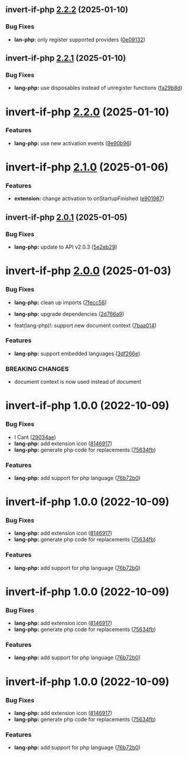 ## invert-if-php [2.2.2](https://github.com/1nVitr0/plugin-vscode-invert-if/compare/invert-if-php@2.2.1...invert-if-php@2.2.2) (2025-01-10)


### Bug Fixes

* **lan-php:** only register supported providers ([0e09132](https://github.com/1nVitr0/plugin-vscode-invert-if/commit/0e0913212b27a5daa216d90b28ebb711947b99a3))

## invert-if-php [2.2.1](https://github.com/1nVitr0/plugin-vscode-invert-if/compare/invert-if-php@2.2.0...invert-if-php@2.2.1) (2025-01-10)


### Bug Fixes

* **lang-php:** use disposables instead of unregister functions ([fa29b8d](https://github.com/1nVitr0/plugin-vscode-invert-if/commit/fa29b8d86dd36be48108b874fe9d124506bde52f))

# invert-if-php [2.2.0](https://github.com/1nVitr0/plugin-vscode-invert-if/compare/invert-if-php@2.1.0...invert-if-php@2.2.0) (2025-01-10)


### Features

* **lang-php:** use new activation events ([9e90b96](https://github.com/1nVitr0/plugin-vscode-invert-if/commit/9e90b964545b952861f47a903cd5e37e18aedbf0))

# invert-if-php [2.1.0](https://github.com/1nVitr0/plugin-vscode-invert-if/compare/invert-if-php@2.0.1...invert-if-php@2.1.0) (2025-01-06)


### Features

* **extension:** change activation to onStartupFinished ([e901987](https://github.com/1nVitr0/plugin-vscode-invert-if/commit/e901987f9a6c1c699024098709eb3f6b2c22815b))

## invert-if-php [2.0.1](https://github.com/1nVitr0/plugin-vscode-invert-if/compare/invert-if-php@2.0.0...invert-if-php@2.0.1) (2025-01-05)


### Bug Fixes

* **lang-php:** update to API v2.0.3 ([5e2eb29](https://github.com/1nVitr0/plugin-vscode-invert-if/commit/5e2eb293715d99a09e2a196adfc8abfd595c4184))

# invert-if-php [2.0.0](https://github.com/1nVitr0/plugin-vscode-invert-if/compare/invert-if-php@1.0.0...invert-if-php@2.0.0) (2025-01-03)


### Bug Fixes

* **lang-php:** clean up imports ([7fecc56](https://github.com/1nVitr0/plugin-vscode-invert-if/commit/7fecc565011bdcea07567f67e5336d2db94c3d24))
* **lang-php:** upgrade dependencies ([2d766a9](https://github.com/1nVitr0/plugin-vscode-invert-if/commit/2d766a99b212f08c8b2449297b1e73778e9d4330))


* feat(lang-php)!: support new document context ([7baa014](https://github.com/1nVitr0/plugin-vscode-invert-if/commit/7baa014bbbe23776e307912d629a295655fcb749))


### Features

* **lang-php:** support embedded languages ([3df266e](https://github.com/1nVitr0/plugin-vscode-invert-if/commit/3df266e7d248a66e3bd5b7b63d14d0f8af5b2c9d))


### BREAKING CHANGES

* document context is now used instead of document

# invert-if-php 1.0.0 (2022-10-09)


### Bug Fixes

* I Cant ([29034ae](https://github.com/1nVitr0/plugin-vscode-invert-if/commit/29034ae427ddd83702c9d91e6500498ab8f06401))
* **lang-php:** add extension icon ([8146917](https://github.com/1nVitr0/plugin-vscode-invert-if/commit/8146917261aa8171b36b42d5d64c55e5f76b7604))
* **lang-php:** generate php code for replacements ([75634fb](https://github.com/1nVitr0/plugin-vscode-invert-if/commit/75634fb397dacf20e225d8222549a5d63bb060fa))


### Features

* **lang-php:** add support for php language ([76b72b0](https://github.com/1nVitr0/plugin-vscode-invert-if/commit/76b72b039a4c46ab46617fb797d6f302f078fc59))

# invert-if-php 1.0.0 (2022-10-09)


### Bug Fixes

* **lang-php:** add extension icon ([8146917](https://github.com/1nVitr0/plugin-vscode-invert-if/commit/8146917261aa8171b36b42d5d64c55e5f76b7604))
* **lang-php:** generate php code for replacements ([75634fb](https://github.com/1nVitr0/plugin-vscode-invert-if/commit/75634fb397dacf20e225d8222549a5d63bb060fa))


### Features

* **lang-php:** add support for php language ([76b72b0](https://github.com/1nVitr0/plugin-vscode-invert-if/commit/76b72b039a4c46ab46617fb797d6f302f078fc59))

# invert-if-php 1.0.0 (2022-10-09)


### Bug Fixes

* **lang-php:** add extension icon ([8146917](https://github.com/1nVitr0/plugin-vscode-invert-if/commit/8146917261aa8171b36b42d5d64c55e5f76b7604))
* **lang-php:** generate php code for replacements ([75634fb](https://github.com/1nVitr0/plugin-vscode-invert-if/commit/75634fb397dacf20e225d8222549a5d63bb060fa))


### Features

* **lang-php:** add support for php language ([76b72b0](https://github.com/1nVitr0/plugin-vscode-invert-if/commit/76b72b039a4c46ab46617fb797d6f302f078fc59))

# invert-if-php 1.0.0 (2022-10-09)


### Bug Fixes

* **lang-php:** add extension icon ([8146917](https://github.com/1nVitr0/plugin-vscode-invert-if/commit/8146917261aa8171b36b42d5d64c55e5f76b7604))
* **lang-php:** generate php code for replacements ([75634fb](https://github.com/1nVitr0/plugin-vscode-invert-if/commit/75634fb397dacf20e225d8222549a5d63bb060fa))


### Features

* **lang-php:** add support for php language ([76b72b0](https://github.com/1nVitr0/plugin-vscode-invert-if/commit/76b72b039a4c46ab46617fb797d6f302f078fc59))
